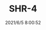 ﻿---
layout: post 
title: SHR-4
tags: SUR
categories: wire-harness
overview: Crimp style 1.0mm pitch connector
series: EH
part_number: 0521-1
thumb_img: 
small_img: static/202106/521-20210605.jpg
date: 2021/6/5 8:00:52
---



